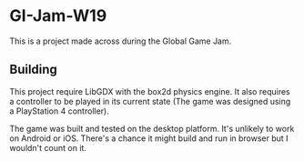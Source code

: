 # GI-Jam-W19

This is a project made across during the Global Game Jam.

## Building
This project require LibGDX with the box2d physics engine.
It also requires a controller to be played in its current state 
(The game was designed using a PlayStation 4 controller).

The game was built and tested on the desktop platform. 
It's unlikely to work on Android or iOS. 
There's a chance it might build and run in browser but I wouldn't count on it.

